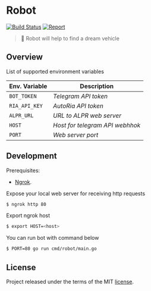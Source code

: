 # Robot

[![Build Status](https://travis-ci.org/shal/robot.svg?branch=master)](https://travis-ci.org/shal/robot)
[![Report](https://goreportcard.com/badge/github.com/shal/robot)](https://goreportcard.com/report/github.com/shal/robot)

> :blue_car: Robot will help to find a dream vehicle

## Overview

List of supported environment variables

| Env. Variable | Description              |
|---------------|--------------------------|
| `BOT_TOKEN`   | *Telegram API token*     |
| `RIA_API_KEY` | *AutoRia API token*      |
| `ALPR_URL`    | *URL to ALPR web server* |
| `HOST`        | *Host for telegram API webhhok* |
| `PORT`        | *Web server port* |

## Development

Prerequisites:
- [Ngrok](https://ngrok.com/).

Expose your local web server for receiving http requests

```sh
$ ngrok http 80
```

Export ngrok host

```sh
$ export HOST=<host>
```

You can run bot with command below

```sh
$ PORT=80 go run cmd/robot/main.go
```

## License

Project released under the terms of the MIT [license](./LICENSE).
